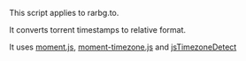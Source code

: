 This script applies to rarbg.to.  

It converts torrent timestamps to relative format.  


It uses [moment.js](http://momentjs.com/), [moment-timezone.js](http://momentjs.com/timezone/) and [jsTimezoneDetect](https://bitbucket.org/pellepim/jstimezonedetect)